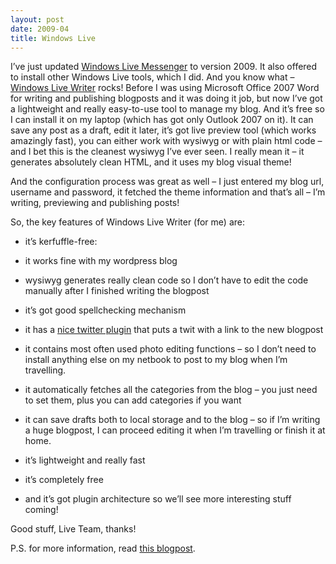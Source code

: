 ```yaml
---
layout: post
date: 2009-04
title: Windows Live
---
```


I’ve just updated <a href="http://download.live.com/?sku=messenger">Windows Live Messenger</a> to version 2009. It also offered to install other Windows Live tools, which I did. And you know what – <a href="http://windowslivewriter.spaces.live.com/">Windows Live Writer</a> rocks! Before I was using Microsoft Office 2007 Word for writing and publishing blogposts and it was doing it job, but now I’ve got a lightweight and really easy-to-use tool to manage my blog. And it’s free so I can install it on my laptop (which has got only Outlook 2007 on it). It can save any post as a draft, edit it later, it’s got live preview tool (which works amazingly fast), you can either work with wysiwyg or with plain html code – and I bet this is the cleanest wysiwyg I’ve ever seen. I really mean it – it generates absolutely clean HTML, and it uses my blog visual theme!

And the configuration process was great as well – I just entered my blog url, username and password, it fetched the theme information and that’s all – I’m writing, previewing and publishing posts!

So, the key features of Windows Live Writer (for me) are:

* it’s kerfuffle-free:

* it works fine with my wordpress blog

* wysiwyg generates really clean code so I don’t have to edit the code manually after I finished writing the blogpost

* it’s got good spellchecking mechanism

* it has a <a href="http://gallery.live.com/liveItemDetail.aspx?li=6b2b5ffe-936a-4cb3-869c-c01de29de176&amp;bt=9">nice twitter plugin</a> that puts a twit with a link to the new blogpost

* it contains most often used photo editing functions – so I don’t need to install anything else on my netbook to post to my blog when I’m travelling.

* it automatically fetches all the categories from the blog – you just need to set them, plus you can add categories if you want

* it can save drafts both to local storage and to the blog – so if I’m writing a huge blogpost, I can proceed editing it when I’m travelling or finish it at home.

* it’s lightweight and really fast

* it’s completely free

* and it’s got plugin architecture so we’ll see more interesting stuff coming!

Good stuff, Live Team, thanks!

P.S. for more information, read <a href="http://windowslivewriter.spaces.live.com/blog/cns!D85741BB5E0BE8AA!1650.entry">this blogpost</a>.